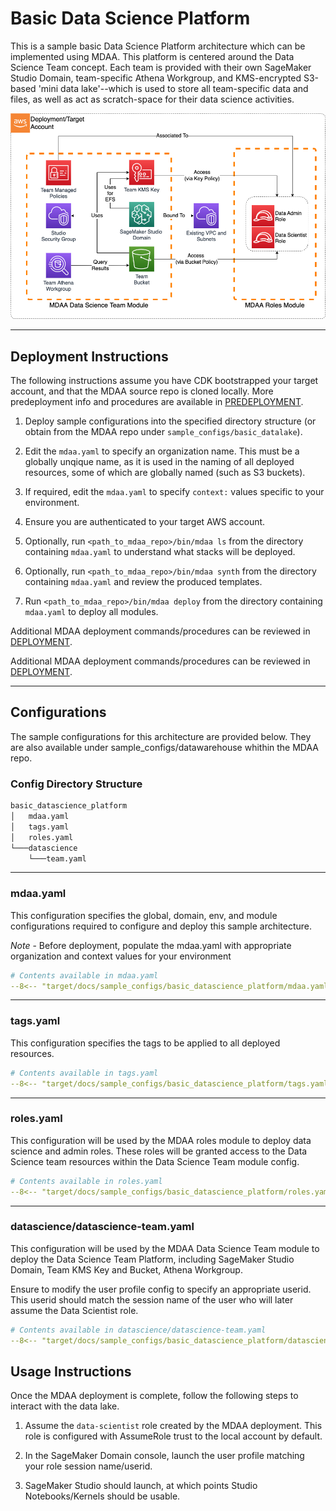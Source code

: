 # Basic Data Science Platform

This is a sample basic Data Science Platform architecture which can be implemented using MDAA. This platform is centered around the Data Science Team concept. Each team is provided with their own SageMaker Studio Domain, team-specific Athena Workgroup, and KMS-encrypted S3-based 'mini data lake'--which is used to store all team-specific data and files, as well as act as scratch-space for their data science activities.

![DataScience](docs/datascience.png)

***

## Deployment Instructions

The following instructions assume you have CDK bootstrapped your target account, and that the MDAA source repo is cloned locally.
More predeployment info and procedures are available in [PREDEPLOYMENT](../../PREDEPLOYMENT.md).

1. Deploy sample configurations into the specified directory structure (or obtain from the MDAA repo under `sample_configs/basic_datalake`).

2. Edit the `mdaa.yaml` to specify an organization name. This must be a globally unqique name, as it is used in the naming of all deployed resources, some of which are globally named (such as S3 buckets).

3. If required, edit the `mdaa.yaml` to specify `context:` values specific to your environment.

4. Ensure you are authenticated to your target AWS account.

5. Optionally, run `<path_to_mdaa_repo>/bin/mdaa ls` from the directory containing `mdaa.yaml` to understand what stacks will be deployed.

6. Optionally, run `<path_to_mdaa_repo>/bin/mdaa synth` from the directory containing `mdaa.yaml` and review the produced templates.

7. Run `<path_to_mdaa_repo>/bin/mdaa deploy` from the directory containing `mdaa.yaml` to deploy all modules.

Additional MDAA deployment commands/procedures can be reviewed in [DEPLOYMENT](../../DEPLOYMENT.md).

Additional MDAA deployment commands/procedures can be reviewed in [DEPLOYMENT](../../DEPLOYMENT.md).

***

## Configurations

The sample configurations for this architecture are provided below. They are also available under sample_configs/datawarehouse whithin the MDAA repo.

### Config Directory Structure

```bash
basic_datascience_platform
│   mdaa.yaml
│   tags.yaml
│   roles.yaml
└───datascience
    └───team.yaml
```

***

### mdaa.yaml

This configuration specifies the global, domain, env, and module configurations required to configure and deploy this sample architecture.

*Note* - Before deployment, populate the mdaa.yaml with appropriate organization and context values for your environment

```yaml
# Contents available in mdaa.yaml
--8<-- "target/docs/sample_configs/basic_datascience_platform/mdaa.yaml"
```

***

### tags.yaml

This configuration specifies the tags to be applied to all deployed resources.

```yaml
# Contents available in tags.yaml
--8<-- "target/docs/sample_configs/basic_datascience_platform/tags.yaml"
```

***

### roles.yaml

This configuration will be used by the MDAA roles module to deploy data science and admin roles. These roles will be granted access to the Data Science team resources within the Data Science Team module config.

```yaml
# Contents available in roles.yaml
--8<-- "target/docs/sample_configs/basic_datascience_platform/roles.yaml"
```

***

### datascience/datascience-team.yaml

This configuration will be used by the MDAA Data Science Team module to deploy the Data Science Team Platform, including SageMaker Studio Domain, Team KMS Key and Bucket, Athena Workgroup.

Ensure to modify the user profile config to specify an appropriate userid. This userid should match the session name of the user who will later assume the Data Scientist role.

```yaml
# Contents available in datascience/datascience-team.yaml
--8<-- "target/docs/sample_configs/basic_datascience_platform/datascience/datascience-team.yaml"
```

## Usage Instructions

Once the MDAA deployment is complete, follow the following steps to interact with the data lake.

1. Assume the `data-scientist` role created by the MDAA deployment. This role is configured with AssumeRole trust to the local account by default.

2. In the SageMaker Domain console, launch the user profile matching your role session name/userid.

3. SageMaker Studio should launch, at which points Studio Notebooks/Kernels should be usable.

